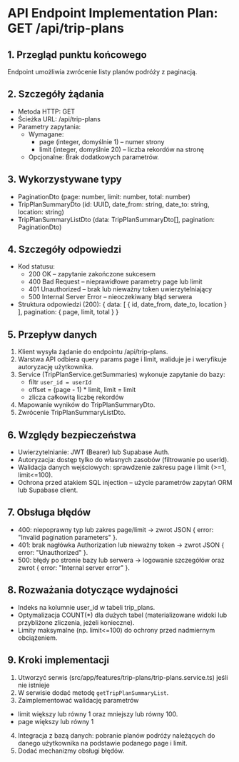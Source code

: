 # API Endpoint Implementation Plan: GET /api/trip-plans

## 1. Przegląd punktu końcowego
Endpoint umożliwia zwrócenie listy planów podróży z paginacją.

## 2. Szczegóły żądania
- Metoda HTTP: GET
- Ścieżka URL: /api/trip-plans
- Parametry zapytania:
  - Wymagane: 
      - page (integer, domyślnie 1) – numer strony
      - limit (integer, domyślnie 20) – liczba rekordów na stronę
  - Opcjonalne: Brak dodatkowych parametrów.

## 3. Wykorzystywane typy
- PaginationDto (page: number, limit: number, total: number)
- TripPlanSummaryDto (id: UUID, date_from: string, date_to: string, location: string)
- TripPlanSummaryListDto (data: TripPlanSummaryDto[], pagination: PaginationDto)

## 4. Szczegóły odpowiedzi
- Kod statusu:
  - 200 OK – zapytanie zakończone sukcesem
  - 400 Bad Request – nieprawidłowe parametry page lub limit
  - 401 Unauthorized – brak lub nieważny token uwierzytelniający
  - 500 Internal Server Error – nieoczekiwany błąd serwera
- Struktura odpowiedzi (200):
  {
    data: [ { id, date_from, date_to, location } ],
    pagination: { page, limit, total }
  }

## 5. Przepływ danych
1. Klient wysyła żądanie do endpointu /api/trip-plans.
2. Warstwa API odbiera query params page i limit, waliduje je i weryfikuje autoryzację użytkownika.
3. Service (TripPlanService.getSummaries) wykonuje zapytanie do bazy:
   - filtr `user_id = userId`
   - offset = (page - 1) * limit, limit = limit
   - zlicza całkowitą liczbę rekordów
4. Mapowanie wyników do TripPlanSummaryDto.
5. Zwrócenie TripPlanSummaryListDto.

## 6. Względy bezpieczeństwa
- Uwierzytelnianie: JWT (Bearer) lub Supabase Auth.
- Autoryzacja: dostęp tylko do własnych zasobów (filtrowanie po userId).
- Walidacja danych wejściowych: sprawdzenie zakresu page i limit (>=1, limit<=100).
- Ochrona przed atakiem SQL injection – użycie parametrów zapytań ORM lub Supabase client.

## 7. Obsługa błędów
- 400: niepoprawny typ lub zakres page/limit → zwrot JSON { error: "Invalid pagination parameters" }.
- 401: brak nagłówka Authorization lub nieważny token → zwrot JSON { error: "Unauthorized" }.
- 500: błędy po stronie bazy lub serwera → logowanie szczegółów oraz zwrot { error: "Internal server error" }.

## 8. Rozważania dotyczące wydajności
- Indeks na kolumnie user_id w tabeli trip_plans.
- Optymalizacja COUNT(*) dla dużych tabel (materializowane widoki lub przybliżone zliczenia, jeżeli konieczne).
- Limity maksymalne (np. limit<=100) do ochrony przed nadmiernym obciążeniem.

## 9. Kroki implementacji
1. Utworzyć serwis (src/app/features/trip-plans/trip-plans.service.ts) jeśli nie istnieje
2. W serwisie dodać metodę `getTripPlanSummaryList`.
3. Zaimplementować walidację parametrów 
  - limit większy lub równy 1 oraz mniejszy lub równy 100.
  - page większy lub równy 1
4. Integracja z bazą danych: pobranie planów podróży należących do danego użytkownika na podstawie podanego page i limit.
5. Dodać mechanizmy obsługi błędów.